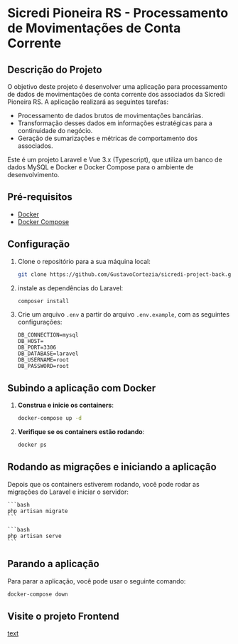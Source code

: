 # Sicredi Pioneira RS - Processamento de Movimentações de Conta Corrente

## Descrição do Projeto

O objetivo deste projeto é desenvolver uma aplicação para processamento de dados de movimentações de conta corrente dos associados da Sicredi Pioneira RS. A aplicação realizará as seguintes tarefas:

- Processamento de dados brutos de movimentações bancárias.
- Transformação desses dados em informações estratégicas para a continuidade do negócio.
- Geração de sumarizações e métricas de comportamento dos associados.


Este é um projeto Laravel e Vue 3.x (Typescript), que utiliza um banco de dados MySQL e Docker e Docker Compose para o ambiente de desenvolvimento.

## Pré-requisitos

- [Docker](https://www.docker.com/get-started)
- [Docker Compose](https://docs.docker.com/compose/)

## Configuração

1. Clone o repositório para a sua máquina local:

    ```bash
    git clone https://github.com/GustavoCortezia/sicredi-project-back.git
    ```

2. instale as dependências do Laravel:

    ```bash
    composer install
    ```

3. Crie um arquivo `.env` a partir do arquivo `.env.example`, com as seguintes configurações:

    ```env
    DB_CONNECTION=mysql
    DB_HOST=
    DB_PORT=3306
    DB_DATABASE=laravel
    DB_USERNAME=root
    DB_PASSWORD=root
    ```

## Subindo a aplicação com Docker

1. **Construa e inicie os containers**:

    ```bash
    docker-compose up -d
    ```

2. **Verifique se os containers estão rodando**:

    ```bash
    docker ps
    ```

## Rodando as migrações e iniciando a aplicação

Depois que os containers estiverem rodando, você pode rodar as migrações do Laravel e iniciar o servidor:

    ```bash
    php artisan migrate
    ```

    ```bash
    php artisan serve
    ```

## Parando a aplicação

Para parar a aplicação, você pode usar o seguinte comando:

```bash
docker-compose down
```

## Visite o projeto Frontend

[text](https://github.com/GustavoCortezia/sicredi-project-front.git)
